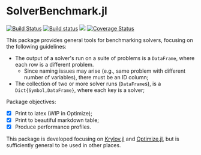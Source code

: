 # SolverBenchmark.jl

[![Build Status](https://travis-ci.org/JuliaSmoothOptimizers/SolverBenchmark.jl.svg?branch=master)](https://travis-ci.org/JuliaSmoothOptimizers/SolverBenchmark.jl)
[![Build status](https://ci.appveyor.com/api/projects/status/s3213w0k9s9d45ro?svg=true)](https://ci.appveyor.com/project/dpo/solverbenchmark-jl)
[![](https://img.shields.io/badge/docs-latest-3f51b5.svg)](https://JuliaSmoothOptimizers.github.io/SolverBenchmark.jl/latest)
[![Coverage Status](https://coveralls.io/repos/github/JuliaSmoothOptimizers/SolverBenchmark.jl/badge.svg?branch=master)](https://coveralls.io/github/JuliaSmoothOptimizers/SolverBenchmark.jl?branch=master)

This package provides general tools for benchmarking solvers, focusing on the following
guidelines:
- The output of a solver's run on a suite of problems is a `DataFrame`, where each row
  is a different problem.
  - Since naming issues may arise (e.g., same problem with different number of
    variables), there must be an ID column;
- The collection of two or more solver runs (`DataFrame`s), is a
  `Dict{Symbol,DataFrame}`, where each key is a solver;

Package objectives:
- [X] Print to latex (WIP in Optimize);
- [X] Print to beautiful markdown table;
- [X] Produce performance profiles.

This package is developed focusing on
[Krylov.jl](https://github.com/JuliaSmoothOptimizers/Krylov.jl) and
[Optimize.jl](https://github.com/JuliaSmoothOptimizers/Optimize.jl), but is
sufficiently general to be used in other places.
